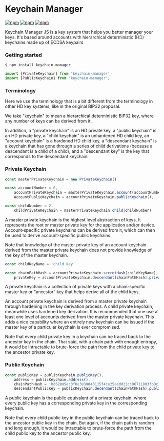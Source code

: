 # Keychain Manager

[![npm](https://img.shields.io/npm/l/keychain-manager.svg)](https://www.npmjs.com/package/keychain-manager)
[![npm](https://img.shields.io/npm/v/keychain-manager.svg)](https://www.npmjs.com/package/keychain-manager)
[![npm](https://img.shields.io/npm/dm/keychain-manager.svg)](https://www.npmjs.com/package/keychain-manager)

Keychain Manager JS is a key system that helps you better manager your keys. It's based around accounts with hierarchical deterministic (HD) keychains made up of ECDSA keypairs

### Getting started

```
$ npm install keychain-manager
```

```js
import {PrivateKeychain} from 'keychain-manager';
import {PublicKeychain} from 'keychain-manager';
```

### Terminology
 
Here we use the terminology that is a bit different from the terminology in other HD key systems, like in the original BIP32 proposal.

We take "keychain" to mean a hierarchical deterministic BIP32 key, where any number of keys can be derived from it.

In addition, a "private keychain" is an HD private key, a "public keychain" is an HD private key, a "child keychain" is an unhardened HD child key, an "account keychain" is a hardened HD child key, a "descendant keychain" is a keychain that has gone through a series of child derivations (because a descendant is a child of a child), and a "descendant key" is the key that corresponds to the descendant keychain.

### Private Keychain

```js
const masterPrivateKeychain = new PrivateKeychain()

const accountNumber = 0,
    accountPrivateKeychain = masterPrivateKeychain.account(accountNumber),
    accountPublicKeychain = accountPrivateKeychain.publicKeychain(),

const childNumber = 2,
    childPrivateKeychain = masterPrivateKeychain.child(childNumber)
```

A master private keychain is the highest level abstraction of keys. It represents the root or master private key for the application and/or device. Account-specific private keychains can be derived from it, which can then be used to derive account-specific public keychains.

Note that knowledge of the master private key of an account keychain derived from the master private keychain does not provide knowledge of the key of the master keychain.

```js
const childKeyName = 'child key'

const chainPathHash = accountPrivateKeychain.secretHash(childKeyName),
    privateKey = accountPrivateKeychain.descendant(chainPathHash).privateKey()
```

A private keychain is a collection of private keys with a chain-specific master key or "ancestor" key that helps derive all of the child keys.

An account private keychain is derived from a master private keychain through hardening in the key derivation process. A child private keychain, meanwhile uses hardened key derivation. It is recommended that one use at least one level of accounts derived from the master private keychain. This adds a nice capability where an entirely new keychain can be issued if the master key of a particular keychain is ever compromised.

Note that every child private key in a keychain can be traced back to the ancestor key in the chain. That said, with a chain path with enough entropy, it would be intractable to brute-force the path from the child private key to the ancestor private key.

### Public Keychain

```js
const publicKey = publicKeychain.publicKey(),
    address = publicKeychain.address(),
    chainPathHash = 'bd62885ec3f0e3838043115f4ce25eedd22cc86711803fb0c19601eeef185e39',
    descendantPublicKey = publicKeychain.decendant(chainPathHash).publicKey()
```

A public keychain is the public equivalent of a private keychain, where every public key has a corresponding private key in the corresponding keychain.

Note that every child public key in the public keychain can be traced back to the ancestor public key in the chain. But again, if the chain path is random and long enough, it would be intractable to brute-force the path from the child public key to the ancestor public key.
